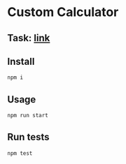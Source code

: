 # Custom Calculator

## Task: <a href="https://docs.google.com/document/d/1j8DnTnRSNoRBdYtKu3Rgk1STLso4X5Rev2-oEyxMsK8/edit#">link</a>

## Install

```sh
npm i
```

## Usage

```sh
npm run start
```

## Run tests

```sh
npm test
```
